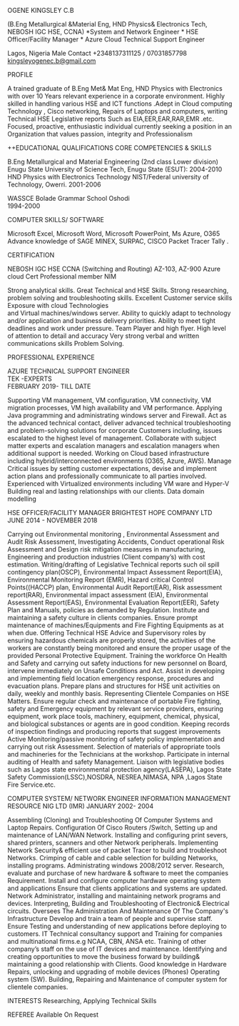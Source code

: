 OGENE  KINGSLEY C.B

(B.Eng Metallurgical &Material Eng, HND Physics& Electronics Tech, NEBOSH IGC HSE, CCNA)
*System and Network Engineer * HSE Officer/Facility Manager * Azure Cloud Technical  Support Engineer

Lagos, Nigeria
Male
Contact +2348137311125 / 07031857798
kingsleyogenec.b@gmail.com

PROFILE

A trained graduate of B.Eng Met& Mat Eng, HND Physics with Electronics  with over 10 Years relevant experience in a corporate environment. Highly skilled in handling various HSE  and  ICT functions .Adept in Cloud computing  Technology , Cisco networking, Repairs of Laptops and computers, writing Technical  HSE Legislative reports Such as EIA,EER,EAR,RAR,EMR .etc. Focused, proactive, enthusiastic individual currently seeking a position in an Organization that values passion, integrity and Professionalism

++EDUCATIONAL QUALIFICATIONS 	CORE COMPETENCIES  & SKILLS

B.Eng Metallurgical and Material Engineering (2nd class Lower division)
Enugu  State University of Science Tech, Enugu State (ESUT): 
2004-2010
      HND Physics with Electronics Technology
      NIST/Federal university of       
      Technology, Owerri.
      2001-2006

WASSCE
Bolade Grammar  School Oshodi	
1994-2000	

COMPUTER SKILLS/ SOFTWARE

Microsoft Excel, Microsoft Word, Microsoft PowerPoint, 
Ms Azure, O365
Advance knowledge of SAGE 
MINEX, SURPAC,
CISCO Packet Tracer
Tally .

CERTIFICATION

NEBOSH  IGC HSE
CCNA (Switching and Routing)
AZ-103, AZ-900 Azure cloud  Cert
Professional member NIM

	
Strong analytical skills.
Great Technical and  HSE  Skills.
Strong researching, problem solving and troubleshooting skills.
Excellent  Customer  service skills
Exposure with cloud Technologies  
and  Virtual machines/windows server.
Ability to quickly  adapt  to technology  and/or  application  and business delivery  priorities.
Ability to meet tight deadlines and work under pressure.
Team Player and high flyer.
High level of attention to detail and accuracy
Very strong verbal and written communications skills
Problem Solving.





PROFESSIONAL EXPERIENCE 


AZURE TECHNICAL SUPPORT  ENGINEER	
TEK -EXPERTS				
FEBRUARY 2019- TILL DATE

Supporting VM management, VM configuration, VM connectivity, VM migration processes, VM high availability and VM performance.
Applying Java programming and administrating windows server and Firewall.
Act as the advanced technical contact, deliver advanced technical troubleshooting and problem-solving solutions for corporate Customers  including, issues escalated to the highest level of management.
Collaborate with subject matter experts and escalation managers and escalation managers when additional support is needed.
Working on Cloud based  infrastructure including hybrid/interconnected environments (O365, Azure, AWS).
Manage  Critical issues by setting customer expectations, devise and implement action plans and professionally communicate to all parties involved.
Experienced  with Virtualized environments  including VM ware  and Hyper-V
Building real and lasting relationships with our clients.
Data domain modelling

		
HSE OFFICER/FACILITY  MANAGER
BRIGHTEST  HOPE  COMPANY  LTD						
JUNE 2014 -  NOVEMBER 2018

Carrying out Environmental monitoring , Environmental Assessment and Audit Risk Assessment, Investigating Accidents, Conduct operational Risk Assessment and Design risk mitigation measures in manufacturing, Engineering and production industries (Client company’s) with cost estimation.
Writing/drafting of  Legislative Technical reports  such oil spill contingency plan(OSCP), Environmental  Impact Assessment Report(EIA), Environmental Monitoring Report  (EMR), Hazard critical  Control Points((HACCP) plan, Environmental Audit Report(EAR),  Risk assessment report(RAR), Environmental impact assessment (EIA), Environmental  Assessment Report(EAS), Environmental Evaluation Report(EER), Safety Plan and Manuals, policies as demanded by Regulation.
Institute and maintaining a safety culture in clients companies.
Ensure prompt maintenance of machines/Equipments and Fire Fighting Equipments as at when due.
Offering Technical HSE Advice and Supervisory roles by ensuring hazardous chemicals are properly stored, the activities of the workers are constantly being monitored and ensure the proper usage of the provided Personal Protective Equipment.
Training the workforce On Health and Safety and carrying out safety inductions for new personnel on Board, intervene immediately on Unsafe Conditions and Act.
Assist in developing and implementing field location emergency response, procedures and evacuation plans.
Prepare plans and structures for HSE unit activities on daily, weekly and monthly basis.
Representing Clientele Companies on HSE Matters.
Ensure regular check and maintenance of portable Fire fighting, safety and Emergency equipment by relevant service providers, ensuring equipment, work place tools, machinery, equipment, chemical, physical, and biological substances or agents are in good condition.
Keeping records of inspection findings and producing reports that suggest improvements
Active Monitoring/passive monitoring of safety policy implementation and carrying out risk Assessment.
Selection of materials of appropriate tools and machineries for the Technicians at the workshop.
Participate in internal auditing of Health and safety Management.
Liaison with legislative bodies such as Lagos state environmental protection agency(LASEPA), Lagos State Safety Commission(LSSC),NOSDRA, NESREA,NIMASA, NPA ,Lagos State Fire Service.etc.

COMPUTER SYSTEM/ NETWORK ENGINEER
INFORMATION MANAGEMENT RESOURCE NIG LTD (IMR)
JANUARY 2002- 2004

Assembling (Cloning) and Troubleshooting Of Computer Systems and Laptop Repairs.
Configuration Of Cisco Routers /Switch, Setting up and maintenance of LAN/WAN Network.
Installing and configuring print severs, shared printers, scanners and other Network  peripherals.
Implementing Network Security& efficient use of packet Tracer to build and troubleshoot Networks.
Crimping of cable and cable selection for building Networks, installing programs.
Administrating windows  2008/2012  server.
Research, evaluate and purchase of new hardware & software to meet the companies Requirement.
Install  and  configure computer hardware operating system and applications
Ensure that clients applications and systems are updated.
 Network Administrator, installing and maintaining network programs and devices.
 Interpreting, Building and Troubleshooting of Electronic& Electrical circuits.
Oversees The Administration And Maintenance Of The Company's Infrastructure
Develop and train a team of people and supervise staff.
Ensure Testing and  understanding of new applications before deploying to customers.
 IT Technical consultancy support and Training for companies and multinational firms.e.g NCAA, CBN, ANSA etc.
Training of other company’s staff on the use of IT devices and maintenance.
Identifying and creating opportunities to move the business forward by building& maintaining a good relationship with Clients.
Good knowledge in Hardware Repairs, unlocking and upgrading of mobile devices (Phones) Operating system (SW).
Building, Repairing and Maintenance of computer system for clientele companies.


INTERESTS
Researching, Applying Technical Skills

REFEREE
Available On Request


